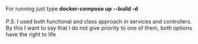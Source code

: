 <p>
    For running just type <b>docker-compose up --build -d</b>
    <br/>
    <br/>
    P.S. I used both functional and class approach in services and controllers. By this I want to say that I do not give priority to one of them, both options have the right to life
</p>
